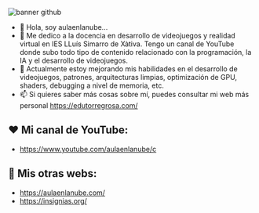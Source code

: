 ![banner github](https://github.com/aulaenlanube/aulaenlanube/assets/15714409/68f8e060-a3df-47c7-bdb7-fb8c25e34ccb)


- 👋 Hola, soy aulaenlanube...
- 👀 Me dedico a la docencia en desarrollo de videojuegos y realidad virtual en IES LLuís Simarro de Xàtiva. Tengo un canal de YouTube donde subo todo tipo de contenido relacionado con la programación, la IA y el desarrollo de videojuegos.
- 🌱 Actualmente estoy mejorando mis habilidades en el desarrollo de videojuegos, patrones, arquitecturas limpias, optimización de GPU, shaders, debugging a nivel de memoria, etc.
- 📫 Si quieres saber más cosas sobre mí, puedes consultar mi web más personal https://edutorregrosa.com/

## ❤ Mi canal de YouTube:
- https://www.youtube.com/aulaenlanube/c

## 💚 Mis otras webs:
- https://aulaenlanube.com/
- https://insignias.org/

